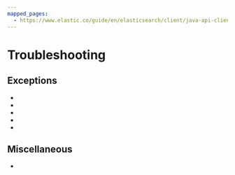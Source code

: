 ```yaml
---
mapped_pages:
  - https://www.elastic.co/guide/en/elasticsearch/client/java-api-client/current/troubleshooting.html
---
```


# Troubleshooting

## Exceptions

* [](missing-required-property.md)
* [](no-such-method-request-options.md)
* [](io-reactor-errors.md)
* [](could-not-resolve-dependencies.md)
* [](no-class-def-found-error.md)

## Miscellaneous

* [](serialize-without-typed-keys.md)
